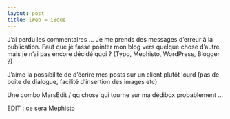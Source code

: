 ```yaml
---
layout: post
title: iWeb = iBoue
---
```

<p>J&rsquo;ai perdu les commentaires &#8230; Je me prends des messages d&rsquo;erreur &agrave; la publication. Faut que je fasse pointer mon blog vers quelque chose d&rsquo;autre, mais je n&rsquo;ai pas encore d&eacute;cid&eacute; quoi ? (Typo, Mephisto, WordPress, Blogger ?)</p>

<p>J&rsquo;aime la possibilit&eacute; de d&rsquo;&eacute;crire mes posts sur un client plut&ocirc;t lourd (pas de boite de dialogue, facilit&eacute; d&rsquo;insertion des images etc)</p>

<p>Une combo MarsEdit / qq chose qui tourne sur ma d&eacute;dibox probablement &#8230;</p>

<p>EDIT : ce sera Mephisto</p>      
